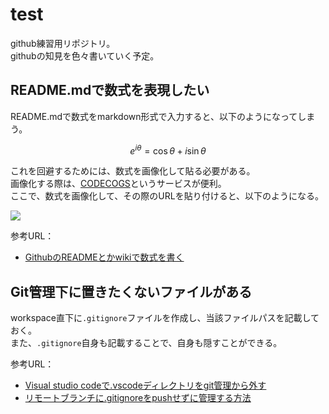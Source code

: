 # test

github練習用リポジトリ。  
githubの知見を色々書いていく予定。

## README.mdで数式を表現したい

README.mdで数式をmarkdown形式で入力すると、以下のようになってしまう。

$$
    e^{i\theta} = \cos{\theta} +i\sin{\theta}
$$

これを回避するためには、数式を画像化して貼る必要がある。  
画像化する際は、[CODECOGS](https://www.codecogs.com/latex/eqneditor.php)というサービスが便利。  
ここで、数式を画像化して、その際のURLを貼り付けると、以下のようになる。

<img src="https://latex.codecogs.com/gif.latex?e^{i\theta}&space;=&space;\cos{\theta}&space;&plus;&space;i\sin{\theta}" />

参考URL：

- [GithubのREADMEとかwikiで数式を書く](http://idken.net/posts/2017-02-28-math_github/)

## Git管理下に置きたくないファイルがある

workspace直下に`.gitignore`ファイルを作成し、当該ファイルパスを記載しておく。  
また、`.gitignore`自身も記載することで、自身も隠すことができる。

参考URL：

- [Visual studio codeで.vscodeディレクトリをgit管理から外す](https://qiita.com/EngTks/items/a4f875956f0b087668f6)
- [リモートブランチに.gitignoreをpushせずに管理する方法](https://qiita.com/Nshota/items/08d423d9681fe9cfd744)
